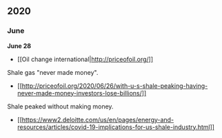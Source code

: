 ## 2020

### June

**June 28**

* [[Oil change international|http://priceofoil.org/]]

Shale gas "never made money".

* [[http://priceofoil.org/2020/06/26/with-u-s-shale-peaking-having-never-made-money-investors-lose-billions/]]

Shale peaked without making money.

* [[https://www2.deloitte.com/us/en/pages/energy-and-resources/articles/covid-19-implications-for-us-shale-industry.html]]